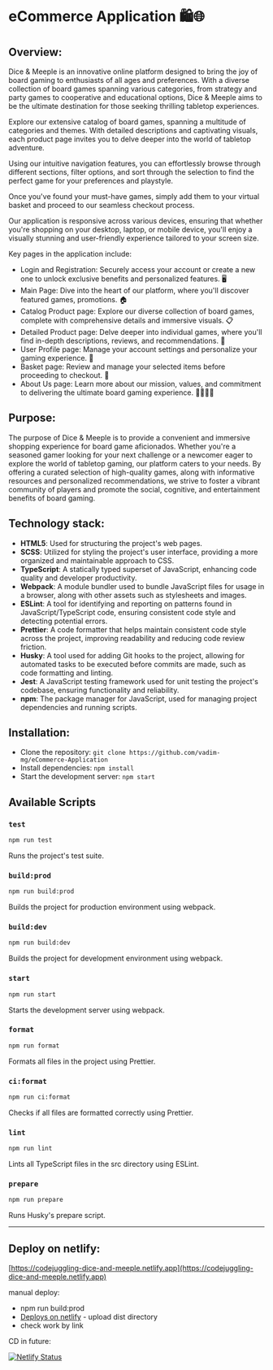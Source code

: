 # eCommerce Application 🛍️🌐

## Overview:

Dice & Meeple is an innovative online platform designed to bring the joy of board gaming to enthusiasts of all ages and preferences. With a diverse collection of board games spanning various categories, from strategy and party games to cooperative and educational options, Dice & Meeple aims to be the ultimate destination for those seeking thrilling tabletop experiences.

Explore our extensive catalog of board games, spanning a multitude of categories and themes. With detailed descriptions and captivating visuals, each product page invites you to delve deeper into the world of tabletop adventure.

Using our intuitive navigation features, you can effortlessly browse through different sections, filter options, and sort through the selection to find the perfect game for your preferences and playstyle.

Once you've found your must-have games, simply add them to your virtual basket and proceed to our seamless checkout process.

Our application is responsive across various devices, ensuring that whether you're shopping on your desktop, laptop, or mobile device, you'll enjoy a visually stunning and user-friendly experience tailored to your screen size.

Key pages in the application include:

- Login and Registration: Securely access your account or create a new one to unlock exclusive benefits and personalized features. 🖥️
- Main Page: Dive into the heart of our platform, where you'll discover featured games, promotions. 🏠
- Catalog Product page: Explore our diverse collection of board games, complete with comprehensive details and immersive visuals. 📋
- Detailed Product page: Delve deeper into individual games, where you'll find in-depth descriptions, reviews, and recommendations. 🔎
- User Profile page: Manage your account settings and personalize your gaming experience. 👤
- Basket page: Review and manage your selected items before proceeding to checkout. 🛒
- About Us page: Learn more about our mission, values, and commitment to delivering the ultimate board gaming experience. 🙋‍♂️🙋‍♀️

## Purpose:

The purpose of Dice & Meeple is to provide a convenient and immersive shopping experience for board game aficionados. Whether you're a seasoned gamer looking for your next challenge or a newcomer eager to explore the world of tabletop gaming, our platform caters to your needs. By offering a curated selection of high-quality games, along with informative resources and personalized recommendations, we strive to foster a vibrant community of players and promote the social, cognitive, and entertainment benefits of board gaming.

## Technology stack:

- **HTML5**: Used for structuring the project's web pages.
- **SCSS**: Utilized for styling the project's user interface, providing a more organized and maintainable approach to CSS.
- **TypeScript**: A statically typed superset of JavaScript, enhancing code quality and developer productivity.
- **Webpack**: A module bundler used to bundle JavaScript files for usage in a browser, along with other assets such as stylesheets and images.
- **ESLint**: A tool for identifying and reporting on patterns found in JavaScript/TypeScript code, ensuring consistent code style and detecting potential errors.
- **Prettier**: A code formatter that helps maintain consistent code style across the project, improving readability and reducing code review friction.
- **Husky**: A tool used for adding Git hooks to the project, allowing for automated tasks to be executed before commits are made, such as code formatting and linting.
- **Jest**: A JavaScript testing framework used for unit testing the project's codebase, ensuring functionality and reliability.
- **npm**: The package manager for JavaScript, used for managing project dependencies and running scripts.

## Installation:

- Clone the repository: `git clone https://github.com/vadim-mg/eCommerce-Application`
- Install dependencies: `npm install`
- Start the development server: `npm start`

## Available Scripts

### `test`

```bash
npm run test
```

Runs the project's test suite.

### `build:prod`

```bash
npm run build:prod
```

Builds the project for production environment using webpack.

### `build:dev`

```bash
npm run build:dev
```

Builds the project for development environment using webpack.

### `start`

```bash
npm run start
```

Starts the development server using webpack.

### `format`

```bash
npm run format
```

Formats all files in the project using Prettier.

### `ci:format`

```bash
npm run ci:format
```

Checks if all files are formatted correctly using Prettier.

### `lint`

```bash
npm run lint
```

Lints all TypeScript files in the src directory using ESLint.

### `prepare`

```bash
npm run prepare
```

Runs Husky's prepare script.

---

## Deploy on netlify:

[https://codejuggling-dice-and-meeple.netlify.app](https://codejuggling-dice-and-meeple.netlify.app)

manual deploy:

- npm run build:prod
- [Deploys on netlify](https://app.netlify.com/sites/codejuggling-dice-and-meeple/deploys) - upload dist directory
- check work by link

CD in future:

[![Netlify Status](https://api.netlify.com/api/v1/badges/489389d7-6a02-403b-8688-b3c6f939e898/deploy-status)](https://app.netlify.com/sites/codejuggling-dice-and-meeple/deploys)

